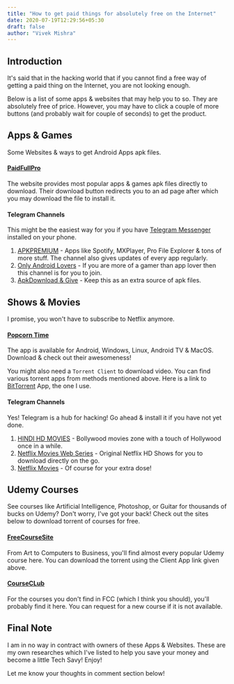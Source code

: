 ```yaml
---
title: "How to get paid things for absolutely free on the Internet"
date: 2020-07-19T12:29:56+05:30
draft: false
author: "Vivek Mishra"
---
```


## Introduction

It's said that in the hacking world that if you cannot find a free way of getting a paid thing on the Internet, you are not looking enough.

Below is a list of some apps & websites that may help you to so. They are absolutely free of price. However, you may have to click a couple of more buttons (and probably wait for couple of seconds) to get the product.

## Apps & Games

Some Websites & ways to get Android Apps apk files.

#### [PaidFullPro](https://www.paidfullpro.in/)

The website provides most popular apps & games apk files directly to download. Their download button redirects you to an ad page after which you may download the file to install it.

#### Telegram Channels

This might be the easiest way for you if you have [Telegram Messenger](https://play.google.com/store/apps/details?id=org.telegram.messenger) installed on your phone.<br>

1. [APKPREMIUM](https://t.me/APKPREMIUM) - Apps like Spotify, MXPlayer, Pro File Explorer & tons of more stuff. The channel also gives updates of every app regularly.
2. [Only Android Lovers](https://t.me/OnlyAndroidLovers) - If you are more of a gamer than app lover then this channel is for you to join.
3. [ApkDownload & Give](https://t.me/ApkDownloadz) - Keep this as an extra source of apk files.

## Shows & Movies

I promise, you won't have to subscribe to Netflix anymore.

#### [Popcorn Time](https://popcorntime.sh/)

The app is available for Android, Windows, Linux, Android TV & MacOS. Download & check out their awesomeness!

You might also need a `Torrent Client` to download video. You can find various torrent apps from methods mentioned above. Here is a link to [BitTorrent](files/BitTorrentPro.apk) App, the one I use.

#### Telegram Channels

Yes! Telegram is a hub for hacking! Go ahead & install it if you have not yet done.<br>

1. [HINDI HD MOVIES](https://t.me/HindiHDmovies) - Bollywood movies zone with a touch of Hollywood once in a while.
2. [Netflix Movies Web Series](https://t.me/netflix_movies_series_web) - Original Netflix HD Shows for you to download directly on the go.
3. [Netflix Movies](https://t.me/Netflix_Moviez) - Of course for your extra dose!

## Udemy Courses

See courses like Artificial Intelligence, Photoshop, or Guitar for thousands of bucks on Udemy? Don't worry, I've got your back! Check out the sites below to download torrent of courses for free.

#### [FreeCourseSite](https://freecoursesite.com/)

From Art to Computers to Business, you'll find almost every popular Udemy course here. You can download the torrent using the Client App link given above.

#### [CourseCLub](https://courseclub.me/)

For the courses you don't find in FCC (which I think you should), you'll probably find it here. You can request for a new course if it is not available.

## Final Note

I am in no way in contract with owners of these Apps & Websites. These are my own researches which I've listed to help you save your money and become a little Tech Savy! Enjoy!

Let me know your thoughts in comment section below!
